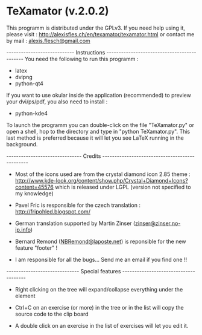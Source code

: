 # TeXamator (v.2.0.2)

This programm is distributed under the GPLv3. If you need help using it, please visit :
http://alexisfles.ch/en/texamator/texamator.html
or contact me by mail :
alexis.flesch@gmail.com

---------------------------- Instructions --------------------------------------------
You need the following to run this programm :
- latex
- dvipng
- python-qt4

If you want to use okular inside the application (recommended) to preview your 
dvi/ps/pdf, you also need to install :
- python-kde4

To launch the programm you can double-click on the file "TeXamator.py" or open a shell,
hop to the directory and type in "python TeXamator.py". This last method is preferred
because it will let you see LaTeX running in the background.

------------------------------- Credits -----------------------------------------------
* Most of the icons used are from the crystal diamond icon 2.85 theme :
http://www.kde-look.org/content/show.php/Crystal+Diamond+Icons?content=45576
which is released under LGPL (version not specified to my knowledge)

* Pavel Fric is responsible for the czech translation :
http://fripohled.blogspot.com/

* German translation supported by Martin Zinser (zinser@zinser.no-ip.info)

* Bernard Remond (NBRemond@laposte.net) is reponsible for the new feature "footer" !

* I am responsible for all the bugs... Send me an email if you find one !!

------------------------------ Special features --------------------------------------
* Right clicking on the tree will expand/collapse everything under the element

* Ctrl+C on an exercise (or more) in the tree or in the list will copy the source code
to the clip board

* A double click on an exercise in the list of exercises will let you edit it.